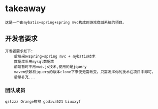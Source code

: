 # takeaway
    这是一个由mybatis+spring+spring mvc构成的游戏商城系统的项目。
## 开发者要求
    开发者要求如下:
        后端采用spring+spring mvc + mybatis技术
        数据库采用mysql数据库
        前端暂时不用vue.js技术,使用的是jquery
        maven依赖和jquery的版本clone下来便无需改变，只需发挥你的技术在项目中即可。
        后续补充...
### 团队成员
    qzlzzz Orange橙橙 godiva521 Liuxxyf
